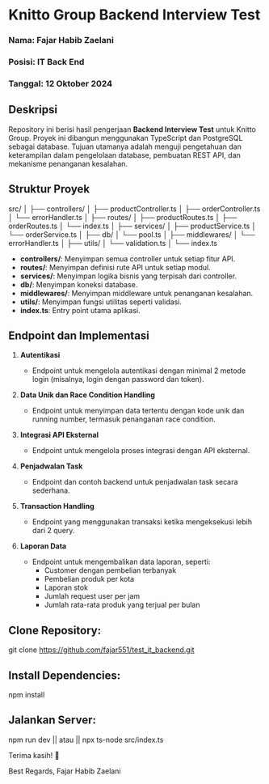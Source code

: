 # Knitto Group Backend Interview Test

### Nama: Fajar Habib Zaelani  
### Posisi: IT Back End  
### Tanggal: 12 Oktober 2024  

## Deskripsi

Repository ini berisi hasil pengerjaan **Backend Interview Test** untuk Knitto Group. Proyek ini dibangun menggunakan TypeScript dan PostgreSQL sebagai database. Tujuan utamanya adalah menguji pengetahuan dan keterampilan dalam pengelolaan database, pembuatan REST API, dan mekanisme penanganan kesalahan.

## Struktur Proyek

src/
│
├── controllers/
│   ├── productController.ts
│   ├── orderController.ts
│   └── errorHandler.ts
│
├── routes/
│   ├── productRoutes.ts
│   ├── orderRoutes.ts
│   └── index.ts
│
├── services/
│   ├── productService.ts
│   └── orderService.ts
│
├── db/
│   └── pool.ts
│
├── middlewares/
│   └── errorHandler.ts
│
├── utils/
│   └── validation.ts
│
└── index.ts

- **controllers/**: Menyimpan semua controller untuk setiap fitur API.
- **routes/**: Menyimpan definisi rute API untuk setiap modul.
- **services/**: Menyimpan logika bisnis yang terpisah dari controller.
- **db/**: Menyimpan koneksi database.
- **middlewares/**: Menyimpan middleware untuk penanganan kesalahan.
- **utils/**: Menyimpan fungsi utilitas seperti validasi.
- **index.ts**: Entry point utama aplikasi.

## Endpoint dan Implementasi

1. **Autentikasi**
   - Endpoint untuk mengelola autentikasi dengan minimal 2 metode login (misalnya, login dengan password dan token).

2. **Data Unik dan Race Condition Handling**
   - Endpoint untuk menyimpan data tertentu dengan kode unik dan running number, termasuk penanganan race condition.

3. **Integrasi API Eksternal**
   - Endpoint untuk mengelola proses integrasi dengan API eksternal.

4. **Penjadwalan Task**
   - Endpoint dan contoh backend untuk penjadwalan task secara sederhana.

5. **Transaction Handling**
   - Endpoint yang menggunakan transaksi ketika mengeksekusi lebih dari 2 query.

6. **Laporan Data**
   - Endpoint untuk mengembalikan data laporan, seperti:
     - Customer dengan pembelian terbanyak
     - Pembelian produk per kota
     - Laporan stok
     - Jumlah request user per jam
     - Jumlah rata-rata produk yang terjual per bulan

## Clone Repository:
git clone https://github.com/fajar551/test_it_backend.git

## Install Dependencies:
npm install

## Jalankan Server:
npm run dev
|| atau ||
npx ts-node src/index.ts

Terima kasih! 🎉

Best Regards,
Fajar Habib Zaelani
